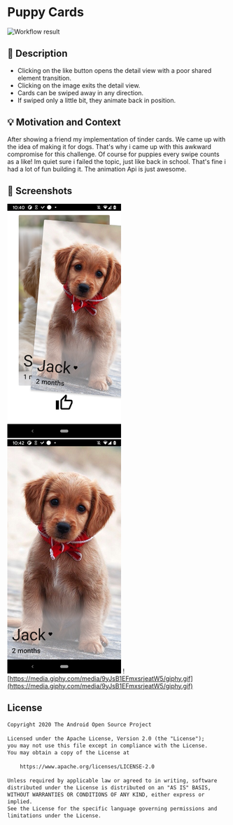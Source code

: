 # Puppy Cards

<!--- Replace <OWNER> with your Github Username and <REPOSITORY> with the name of your repository. -->
<!--- You can find both of these in the url bar when you open your repository in github. -->
![Workflow result](https://github.com/AdrianoCelentano/PuppyCards/workflows/Check/badge.svg)


## :scroll: Description
- Clicking on the like button opens the detail view with a poor shared element transition.
- Clicking on the image exits the detail view.
- Cards can be swiped away in any direction.
- If swiped only a little bit, they animate back in position.

## :bulb: Motivation and Context
After showing a friend my implementation of tinder cards.
We came up with the idea of making it for dogs.
That's why i came up with this awkward compromise for this challenge.
Of course for puppies every swipe counts as a like!
Im quiet sure i failed the topic, just like back in school.
That's fine i had a lot of fun building it.
The animation Api is just awesome.



## :camera_flash: Screenshots
<!-- You can add more screenshots here if you like -->
<img src="/results/screenshot_1.png" width="260">&emsp;<img src="/results/screenshot_2.png" width="260">
![https://media.giphy.com/media/9yJsB1EFmxsrjeatW5/giphy.gif](https://media.giphy.com/media/9yJsB1EFmxsrjeatW5/giphy.gif)

## License
```
Copyright 2020 The Android Open Source Project
    
Licensed under the Apache License, Version 2.0 (the "License");
you may not use this file except in compliance with the License.
You may obtain a copy of the License at

    https://www.apache.org/licenses/LICENSE-2.0

Unless required by applicable law or agreed to in writing, software
distributed under the License is distributed on an "AS IS" BASIS,
WITHOUT WARRANTIES OR CONDITIONS OF ANY KIND, either express or implied.
See the License for the specific language governing permissions and
limitations under the License.
```
